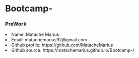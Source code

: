 # Bootcamp-
<h3>PreWork</h3>

<li>Name: Matache Marius</li>
<li>Email: matachemarius92@gmail.com</li>
<li>Github profile: https://github.com/MatacheMarius</li>
<li>Github source: https://matachemarius.github.io/Bootcamp-/</li>
